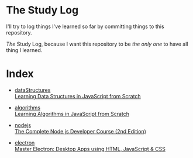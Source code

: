 # The Study Log

I'll try to log things I've learned so far by committing things to this repository.

*The* Study Log, because I want this repository to be *the only one* to have all thing I learned.

# Index

- [dataStructures][]  
[Learning Data Structures in JavaScript from Scratch][dataStructures-material]  

- [algorithms][]  
[Learning Algorithms in JavaScript from Scratch][algorithms-material]  

- [nodejs][]  
[The Complete Node.js Developer Course (2nd Edition)][nodejs-material]  

- [electron][]  
[Master Electron: Desktop Apps using HTML, JavaScript & CSS][electron-material]  


[dataStructures]: dataStructures/
[dataStructures-material]: https://www.udemy.com/learning-data-structures-in-javascript-from-scratch/
[algorithms]: algorithms/
[algorithms-material]: https://www.udemy.com/learning-algorithms-in-javascript-from-scratch/
[nodejs]: nodejs/
[nodejs-material]: https://www.udemy.com/the-complete-nodejs-developer-course-2/
[electron]: electron/
[electron-material]: https://www.udemy.com/master-electron/